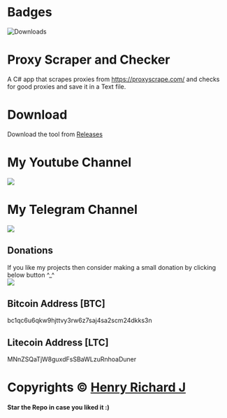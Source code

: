 # Badges
![Downloads](https://img.shields.io/github/downloads/henry-richard7/Proxy-Scraper-and-Checker/total.svg?style=for-the-badge&logo=github)

# Proxy Scraper and Checker
 A C# app that scrapes proxies from https://proxyscrape.com/ and checks for good proxies and save it in a Text file.
 
# Download
Download the tool from [Releases](https://github.com/henry-richard7/Proxy-Scraper-and-Checker/releases)

 # My Youtube Channel
[![](https://img.shields.io/badge/Subscribe-red?style=for-the-badge&logo=YouTube)](https://www.youtube.com/channel/UCVGasc5jr45eZUpZNHvbtWQ)

# My Telegram Channel
[![](https://img.shields.io/badge/Telegram-Join%20Now-blue?style=for-the-badge&logo=Telegram)](https://t.me/cracked4free)

## Donations
If you like my projects then consider making a small donation by clicking below button ^_^
<br/>
[![](https://img.shields.io/badge/Donate-Paypal-blue?style=for-the-badge&logo=paypal)](https://www.paypal.com/paypalme/henryrics)

## Bitcoin Address [BTC]
bc1qc6u6qkw9hjttvy3rw6z7saj4sa2scm24dkks3n

## Litecoin Address [LTC]
MNnZSQaTjW8guxdFsSBaWLzuRnhoaDuner

# Copyrights © [Henry Richard J](https://github.com/henry-richard7)
#### Star the Repo in case you liked it :)
